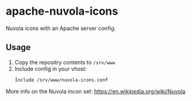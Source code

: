 # apache-nuvola-icons

Nuvola icons with an Apache server config.

## Usage
1. Copy the repositry contents to `/srv/www`
2. Include config in your vhost:
   ```
   Include /srv/www/nuvola-icons.conf
   ```

More info on the Nuvola incon set: https://en.wikipedia.org/wiki/Nuvola
